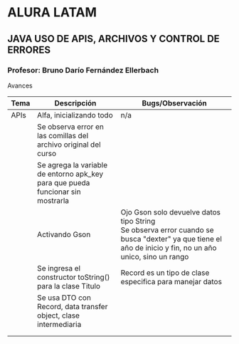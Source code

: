 # ALURA LATAM 
## JAVA USO DE APIS, ARCHIVOS Y CONTROL DE ERRORES
### Profesor: Bruno Darío Fernández Ellerbach
 

Avances

| Tema | Descripción                                                                     | Bugs/Observación                                                                                                                                           |
|------|---------------------------------------------------------------------------------|------------------------------------------------------------------------------------------------------------------------------------------------------------|
| APIs | Alfa, inicializando todo                                                        | n/a                                                                                                                                                        |
|      | Se observa error en las comillas del archivo original del curso                 |                                                                                                                                                            |
|      | Se agrega la variable de entorno apk_key para que pueda funcionar sin mostrarla |                                                                                                                                                            |
|      | Activando Gson                                                                  | Ojo Gson solo devuelve datos tipo String<br/>Se observa error cuando se busca "dexter" ya que tiene el año de inicio y fin, no un año unico, sino un rango |
|      | Se ingresa el constructor toString() para la clase Titulo                       | Record es un tipo de clase especifica para manejar datos                                                                                                   |
|      | Se usa DTO con Record, data transfer object, clase intermediaria                |                                                                                                                                                            |
|      |                                                                                 |                                                                                                                                                            |
|      |                                                                                 |                                                                                                                                                            |

